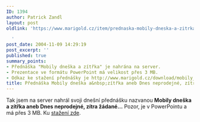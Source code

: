 ```yaml
---
ID: 1394
author: Patrick Zandl
layout: post
oldlink: 'https://www.marigold.cz/item/prednaska-mobily-dneska-a-zitrka-aneb-dnes-neprodejne-zitra-zadane

  '
post_date: 2004-11-09 14:29:19
post_excerpt: ''
published: true
summary_points:
- Přednáška "Mobily dneška a zítřka" je nahrána na server.
- Prezentace ve formátu PowerPoint má velikost přes 3 MB.
- Odkaz ke stažení přednášky je http://www.marigold.cz/download/mobily_zitrka.ppt.
title: Přednáška Mobily dneška a&nbsp;zítřka aneb Dnes neprodejné, zítra žádané&#8230;
---
```


<p>
Tak jsem na server nahrál svoji dnešní přednášku nazvanou <b>Mobily dneška a zítřka aneb Dnes neprodejné, zítra žádané&#8230;</b> Pozor, je v PowerPointu a má přes 3 MB. Ku <a href="http://www.marigold.cz/download/mobily_zitrka.ppt">stažení zde</a>.
</p>